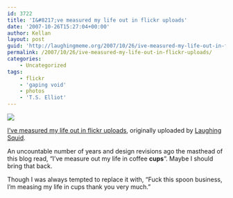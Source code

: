 ```yaml
---
id: 3722
title: 'I&#8217;ve measured my life out in flickr uploads'
date: '2007-10-26T15:27:04+00:00'
author: Kellan
layout: post
guid: 'http://laughingmeme.org/2007/10/26/ive-measured-my-life-out-in-flickr-uploads/'
permalink: /2007/10/26/ive-measured-my-life-out-in-flickr-uploads/
categories:
    - Uncategorized
tags:
    - flickr
    - 'gaping void'
    - photos
    - 'T.S. Elliot'
---
```


[![](http://farm3.static.flickr.com/2101/1764853809_363ecd5046.jpg)](http://www.flickr.com/photos/laughingsquid/1764853809/ "photo sharing")

<span class="flickr-caption">[I’ve measured my life out in flickr uploads](http://www.flickr.com/photos/laughingsquid/1764853809/), originally uploaded by [Laughing Squid](http://www.flickr.com/people/laughingsquid/).</span>

An uncountable number of years and design revisions ago the masthead of this blog read, “I’ve measure out my life in coffee **cups**“. Maybe I should bring that back.

Though I was always tempted to replace it with, “Fuck this spoon business, I’m measing my life in cups thank you very much.”